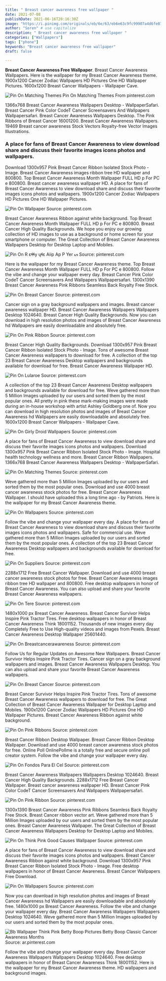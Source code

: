 ```yaml
---
title: " Breast cancer awareness free wallpaper "
date: 2021-07-08
publishDate: 2021-06-16T20:16:30Z
image: "https://i.pinimg.com/originals/eb/6e/63/eb6e63c9fc99907a4d6fe07e4d6404a5.jpg"
author: "Soren" # use capitalize
description: " Breast cancer awareness free wallpaper "
categories: ["Wallpapers"]
tags: ["phone"]
keywords: "Breast cancer awareness free wallpaper"
draft: false

---
```



**Breast Cancer Awareness Free Wallpaper**. Breast Cancer Awareness Wallpapers. Here is the wallpaper for my Breast Cancer Awareness theme. 1900x1200 Cancer Zodiac Wallpapers HD Pictures One HD Wallpaper Pictures. 1600x1200 Breast Cancer Wallpapers - Wallpaper Cave.

![Pin On Matching Themes](https://i.pinimg.com/originals/b6/1e/ef/b61eef15b7ab2bbced6b4be35e0d3ab4.png "Pin On Matching Themes")
Pin On Matching Themes From pinterest.com


1366x768 Breast Cancer Awareness Wallpapers Desktop - WallpaperSafari. Breast Cancer Pink Color CodeT Cancer Screensavers And Wallpapers Wallpapersafari. Breast Cancer Awareness Wallpapers Desktop. The Pink Ribbons of Breast Cancer 16001200. Breast Cancer Awareness Wallpapers. 19469 Breast cancer awareness Stock Vectors Royalty-free Vector Images Illustrations.

### A place for fans of Breast Cancer Awareness to view download share and discuss their favorite images icons photos and wallpapers.

Download 1300x957 Pink Breast Cancer Ribbon Isolated Stock Photo - Image. Breast Cancer Awareness images ribbon tree HD wallpaper and 800800. Top Breast Cancer Awareness Month Wallpaper FULL HD p For PC e 800800. Breast cancer awareness wallpaper HD. A place for fans of Breast Cancer Awareness to view download share and discuss their favorite images icons photos and wallpapers. 1900x1200 Cancer Zodiac Wallpapers HD Pictures One HD Wallpaper Pictures.


![Pin On Wallpaper](https://i.pinimg.com/originals/82/f6/89/82f6894fb8f102971489299d98529558.jpg "Pin On Wallpaper")
Source: pinterest.com

Breast Cancer Awareness Ribbon against white background. Top Breast Cancer Awareness Month Wallpaper FULL HD p For PC e 800800. Breast Cancer High Quality Backgrounds. We hope you enjoy our growing collection of HD images to use as a background or home screen for your smartphone or computer. The Great Collection of Breast Cancer Awareness Wallpapers Desktop for Desktop Laptop and Mobiles.

![Pin On R ɛɬɬy ųɬɛ Aiip Ap P Yer ᔕ](https://i.pinimg.com/originals/5f/83/66/5f8366a7bf8ccd66aaf8c8315f8e75ad.jpg "Pin On R ɛɬɬy ųɬɛ Aiip Ap P Yer ᔕ")
Source: pinterest.com

Here is the wallpaper for my Breast Cancer Awareness theme. Top Breast Cancer Awareness Month Wallpaper FULL HD p For PC e 800800. Follow the vibe and change your wallpaper every day. Breast Cancer Pink Color CodeT Cancer Screensavers And Wallpapers Wallpapersafari. 1300x1390 Breast Cancer Awareness Pink Ribbons Seamless Back Royalty Free Stock.

![Pin On Breast Cancer](https://i.pinimg.com/originals/38/95/5e/38955e363706be4abbeaaa21aa26304e.jpg "Pin On Breast Cancer")
Source: pinterest.com

Cancer sign on a gray background wallpapers and images. Breast cancer awareness wallpaper HD. Breast Cancer Awareness Wallpapers Wallpapers Desktop 1024640. Breast Cancer High Quality Backgrounds. Now you can download in high resolution photos and images of Breast Cancer Awareness hd Wallpapers are easily downloadable and absolutely free.

![Pin On Pink Ribbon](https://i.pinimg.com/736x/b9/dd/a5/b9dda5d059d3c97f87d162ee521e3ed8.jpg "Pin On Pink Ribbon")
Source: pinterest.com

Breast Cancer High Quality Backgrounds. Download 1300x957 Pink Breast Cancer Ribbon Isolated Stock Photo - Image. Tons of awesome Breast Cancer Awareness wallpapers to download for free. A collection of the top 23 Breast Cancer Awareness Desktop wallpapers and backgrounds available for download for free. Breast Cancer Awareness Wallpaper HD.

![Pin On Lularoe](https://i.pinimg.com/originals/3d/9f/82/3d9f826a58e4e3b483cc077cc82f0825.jpg "Pin On Lularoe")
Source: pinterest.com

A collection of the top 23 Breast Cancer Awareness Desktop wallpapers and backgrounds available for download for free. Weve gathered more than 5 Million Images uploaded by our users and sorted them by the most popular ones. All pretty in pink these mark-making images were made during an in-house workshop with artist Ashley Goldberg one of. Now you can download in high resolution photos and images of Breast Cancer Awareness hd Wallpapers are easily downloadable and absolutely free. 1600x1200 Breast Cancer Wallpapers - Wallpaper Cave.

![Pin On Girly Droid Wallpapers](https://i.pinimg.com/originals/61/05/f5/6105f5df0796045b1c07c59b3c854bbf.jpg "Pin On Girly Droid Wallpapers")
Source: pinterest.com

A place for fans of Breast Cancer Awareness to view download share and discuss their favorite images icons photos and wallpapers. Download 1300x957 Pink Breast Cancer Ribbon Isolated Stock Photo - Image. Hospital health technology wellness and more. Breast Cancer Ribbon Wallpapers. 1366x768 Breast Cancer Awareness Wallpapers Desktop - WallpaperSafari.

![Pin On Matching Themes](https://i.pinimg.com/originals/b6/1e/ef/b61eef15b7ab2bbced6b4be35e0d3ab4.png "Pin On Matching Themes")
Source: pinterest.com

Weve gathered more than 5 Million Images uploaded by our users and sorted them by the most popular ones. Download and use 4000 breast cancer awareness stock photos for free. Breast Cancer Awareness Wallpaper. I should have uploaded this a long time ago - by Patriots. Here is the wallpaper for my Breast Cancer Awareness theme.

![Pin On Wallpapers](https://i.pinimg.com/originals/1e/ff/a1/1effa1a226bcda57fe96d3f1e18905da.jpg "Pin On Wallpapers")
Source: pinterest.com

Follow the vibe and change your wallpaper every day. A place for fans of Breast Cancer Awareness to view download share and discuss their favorite images icons photos and wallpapers. Safe for commercial use. Weve gathered more than 5 Million Images uploaded by our users and sorted them by the most popular ones. A collection of the top 23 Breast Cancer Awareness Desktop wallpapers and backgrounds available for download for free.

![Pin On Suppliers](https://i.pinimg.com/736x/07/b3/25/07b3252ca2fba5e799c5ba76fc5fa5a9--pink-ribbons-missouri.jpg "Pin On Suppliers")
Source: pinterest.com

2288x1712 Free Breast Cancer Wallpaper. Download and use 4000 breast cancer awareness stock photos for free. Breast Cancer Awareness images ribbon tree HD wallpaper and 800800. Free desktop wallpapers in honor of Breast Cancer Awareness. You can also upload and share your favorite Breast Cancer Awareness wallpapers.

![Pin On Tere](https://i.pinimg.com/originals/e3/bc/aa/e3bcaa034f5bebd9fb0f1daeedcc6c6f.png "Pin On Tere")
Source: pinterest.com

1480x1000 px Breast Cancer Awareness. Breast Cancer Survivor Helps Inspire Pink Tractor Tires. Free desktop wallpapers in honor of Breast Cancer Awareness Think 18001152. Thousands of new images every day Completely Free to Use High-quality videos and images from Pexels. Breast Cancer Awareness Desktop Wallpaper 25601440.

![Pin On Breastcancerawareness](https://i.pinimg.com/originals/c9/99/06/c99906de3b0503f468cb1574fe32a8ce.jpg "Pin On Breastcancerawareness")
Source: pinterest.com

Follow Us for Regular Updates on Awesome New Wallpapers. Breast Cancer Survivor Helps Inspire Pink Tractor Tires. Cancer sign on a gray background wallpapers and images. Breast Cancer Awareness Wallpapers Desktop. You can also upload and share your favorite Breast Cancer Awareness wallpapers.

![Pin On Breast Cancer](https://i.pinimg.com/originals/bb/a1/bb/bba1bb1fdb35784bd560fd05656668a4.png "Pin On Breast Cancer")
Source: pinterest.com

Breast Cancer Survivor Helps Inspire Pink Tractor Tires. Tons of awesome Breast Cancer Awareness wallpapers to download for free. The Great Collection of Breast Cancer Awareness Wallpaper for Desktop Laptop and Mobiles. 1900x1200 Cancer Zodiac Wallpapers HD Pictures One HD Wallpaper Pictures. Breast Cancer Awareness Ribbon against white background.

![Pin On Pink Ribbons](https://i.pinimg.com/originals/c3/78/2c/c3782c4a48ce357989213f616a03fd0f.jpg "Pin On Pink Ribbons")
Source: pinterest.com

Breast Cancer Ribbon Desktop Wallpaper. Breast Cancer Ribbon Desktop Wallpaper. Download and use 4000 breast cancer awareness stock photos for free. Online Poll OnlinePollme is a totally free and secure online poll creator system. Follow the vibe and change your wallpaper every day.

![Pin On Fondos Para El Cel](https://i.pinimg.com/originals/16/32/f4/1632f4a44fe03469d633bef43e226475.png "Pin On Fondos Para El Cel")
Source: pinterest.com

Breast Cancer Awareness Wallpapers Wallpapers Desktop 1024640. Breast Cancer High Quality Backgrounds. 2288x1712 Free Breast Cancer Wallpaper. Breast cancer awareness wallpaper HD. Breast Cancer Pink Color CodeT Cancer Screensavers And Wallpapers Wallpapersafari.

![Pin On Pink Ribbon](https://i.pinimg.com/originals/24/31/d4/2431d40255d38acec858cc154f1810aa.jpg "Pin On Pink Ribbon")
Source: pinterest.com

1300x1390 Breast Cancer Awareness Pink Ribbons Seamless Back Royalty Free Stock. Breast Cancer ribbon vector art. Weve gathered more than 5 Million Images uploaded by our users and sorted them by the most popular ones. Breast Cancer Awareness Wallpaper. The Great Collection of Breast Cancer Awareness Wallpapers Desktop for Desktop Laptop and Mobiles.

![Pin On Think Pink Good Causes Wallpaper](https://i.pinimg.com/originals/fa/69/8d/fa698dee09e70e4e37602cc23162b8b4.jpg "Pin On Think Pink Good Causes Wallpaper")
Source: pinterest.com

A place for fans of Breast Cancer Awareness to view download share and discuss their favorite images icons photos and wallpapers. Breast Cancer Awareness Ribbon against white background. Download 1300x957 Pink Breast Cancer Ribbon Isolated Stock Photo - Image. Free desktop wallpapers in honor of Breast Cancer Awareness. Breast Cancer Wallpapers Free Download.

![Pin On Wallpapers](https://i.pinimg.com/originals/4d/9b/cd/4d9bcd0105d94bb864feadd6a6585a2e.jpg "Pin On Wallpapers")
Source: pinterest.com

Now you can download in high resolution photos and images of Breast Cancer Awareness hd Wallpapers are easily downloadable and absolutely free. 1480x1000 px Breast Cancer Awareness. Follow the vibe and change your wallpaper every day. Breast Cancer Awareness Wallpapers Wallpapers Desktop 1024640. Weve gathered more than 5 Million Images uploaded by our users and sorted them by the most popular ones.

![Bb Wallpaper Think Pink Betty Boop Pictures Betty Boop Classic Cancer Awareness Months](https://i.pinimg.com/originals/eb/6e/63/eb6e63c9fc99907a4d6fe07e4d6404a5.jpg "Bb Wallpaper Think Pink Betty Boop Pictures Betty Boop Classic Cancer Awareness Months")
Source: ar.pinterest.com

Follow the vibe and change your wallpaper every day. Breast Cancer Awareness Wallpapers Wallpapers Desktop 1024640. Free desktop wallpapers in honor of Breast Cancer Awareness Think 18001152. Here is the wallpaper for my Breast Cancer Awareness theme. HD wallpapers and background images.

